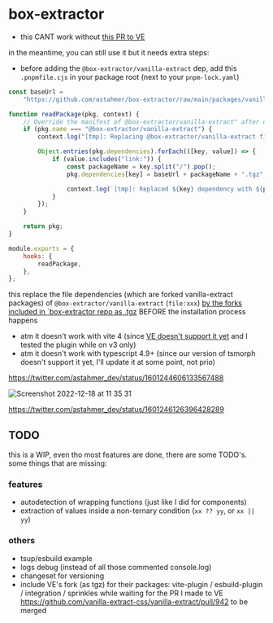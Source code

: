 # box-extractor

-   this CANT work without [this PR to VE](https://github.com/vanilla-extract-css/vanilla-extract/pull/942)

in the meantime, you can still use it but it needs extra steps:

-   before adding the `@box-extractor/vanilla-extract` dep, add this `.pnpmfile.cjs` in your package root (next to your `pnpm-lock.yaml`)

```js
const baseUrl =
    "https://github.com/astahmer/box-extractor/raw/main/packages/vanilla-extract/ve-fork-tgz/vanilla-extract-";

function readPackage(pkg, context) {
    // Override the manifest of @box-extractor/vanilla-extract" after downloading it from the registry
    if (pkg.name === "@box-extractor/vanilla-extract") {
        context.log("[tmp]: Replacing @box-extractor/vanilla-extract file dependencies");

        Object.entries(pkg.dependencies).forEach(([key, value]) => {
            if (value.includes("link:")) {
                const packageName = key.split("/").pop();
                pkg.dependencies[key] = baseUrl + packageName + ".tgz";

                context.log(`[tmp]: Replaced ${key} dependency with ${pkg.dependencies[key]}}`);
            }
        });
    }

    return pkg;
}

module.exports = {
    hooks: {
        readPackage,
    },
};
```

this replace the file dependencies (which are forked vanilla-extract packages) of `@box-extractor/vanilla-extract` (`file:xxx`) [by the forks included in `box-extractor repo as .tgz](https://github.com/astahmer/box-extractor/raw/main/packages/vanilla-extract/ve-fork-tgz/) BEFORE the installation process happens

-   atm it doesn't work with vite 4 (since [VE doesn't support it yet](https://github.com/vanilla-extract-css/vanilla-extract/issues/945) and I tested the plugin while on v3 only)
-   atm it doesn't work with typescript 4.9+ (since our version of tsmorph doesn't support it yet, I'll update it at some point, not prio)

https://twitter.com/astahmer_dev/status/1601244606133567488

![Screenshot 2022-12-18 at 11 35 31](https://user-images.githubusercontent.com/47224540/208293575-811808ac-db7f-4443-b977-323a9cf25ac9.png)

https://twitter.com/astahmer_dev/status/1601246126396428289

## TODO

this is a WIP, even tho most features are done, there are some TODO's. some things that are missing:

### features

-   autodetection of wrapping functions (just like I did for components)
-   extraction of values inside a non-ternary condition (`xx ?? yy`, or `xx || yy`)

### others

-   tsup/esbuild example
-   logs debug (instead of all those commented console.log)
-   changeset for versioning
-   include VE's fork (as tgz) for their packages: vite-plugin / esbuild-plugin / integration / sprinkles while waiting for the PR I made to VE https://github.com/vanilla-extract-css/vanilla-extract/pull/942 to be merged
